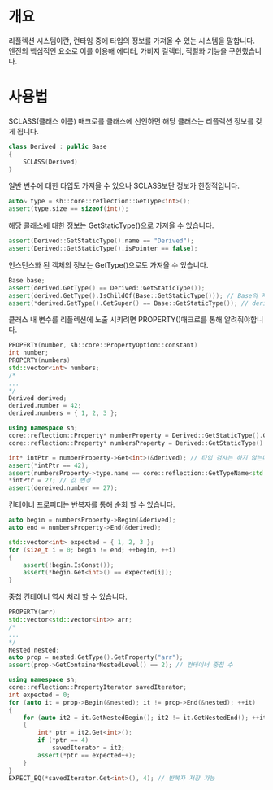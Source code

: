 # 개요
리플렉션 시스템이란, 런타임 중에 타입의 정보를 가져올 수 있는 시스템을 말합니다.</br>
엔진의 핵심적인 요소로 이를 이용해 에디터, 가비지 컬렉터, 직렬화 기능을 구현했습니다.

# 사용법
SCLASS(클래스 이름) 매크로를 클래스에 선언하면 해당 클래스는 리플렉션 정보를 갖게 됩니다.
```c++
class Derived : public Base 
{
    SCLASS(Derived)
}
```
일반 변수에 대한 타입도 가져올 수 있으나 SCLASS보단 정보가 한정적입니다.
```c++
auto& type = sh::core::reflection::GetType<int>();
assert(type.size == sizeof(int));
```
해당 클래스에 대한 정보는 GetStaticType()으로 가져올 수 있습니다.
```c++
assert(Derived::GetStaticType().name == "Derived");
assert(Derived::GetStaticType().isPointer == false);
```
인스턴스화 된 객체의 정보는 GetType()으로도 가져올 수 있습니다.
```c++
Base base;
assert(derived.GetType() == Derived::GetStaticType());
assert(derived.GetType().IsChildOf(Base::GetStaticType())); // Base의 자식 객체다.
assert(*derived.GetType().GetSuper() == Base::GetStaticType()); // derived인스턴스의 부모 클래스는 Base다.
```
클래스 내 변수를 리플렉션에 노출 시키려면 PROPERTY()매크로를 통해 알려줘야합니다.
```c++
PROPERTY(number, sh::core::PropertyOption::constant)
int number;
PROPERTY(numbers)
std::vector<int> numbers;
/*
...
*/
Derived derived;
derived.number = 42;
derived.numbers = { 1, 2, 3 };

using namespace sh;
core::reflection::Property* numberProperty = Derived::GetStaticType().GetProperty("number");
core::reflection::Property* numbersProperty = Derived::GetStaticType().GetProperty("numbers");

int* intPtr = numberProperty->Get<int>(&derived); // 타입 검사는 하지 않는다. 검사가 필요하면 GetSafe()함수 사용
assert(*intPtr == 42);
assert(numbersProperty->type.name == core::reflection::GetTypeName<std::vector<int>>());
*intPtr = 27; // 값 변경
assert(dereived.number == 27);
```
컨테이너 프로퍼티는 반복자를 통해 순회 할 수 있습니다.
```c++
auto begin = numbersProperty->Begin(&derived);
auto end = numbersProperty->End(&derived);

std::vector<int> expected = { 1, 2, 3 };
for (size_t i = 0; begin != end; ++begin, ++i) 
{
    assert(!begin.IsConst());
    assert(*begin.Get<int>() == expected[i]);
}
```
중첩 컨테이너 역시 처리 할 수 있습니다.
```c++
PROPERTY(arr)
std::vector<std::vector<int>> arr;
/*
...
*/
Nested nested;
auto prop = nested.GetType().GetProperty("arr");
assert(prop->GetContainerNestedLevel() == 2); // 컨테이너 중첩 수

using namespace sh;
core::reflection::PropertyIterator savedIterator;
int expected = 0;
for (auto it = prop->Begin(&nested); it != prop->End(&nested); ++it)
{
    for (auto it2 = it.GetNestedBegin(); it2 != it.GetNestedEnd(); ++it2)
    {
        int* ptr = it2.Get<int>();
        if (*ptr == 4)
            savedIterator = it2;
        assert(*ptr == expected++);
    }
}
EXPECT_EQ(*savedIterator.Get<int>(), 4); // 반복자 저장 가능
```
